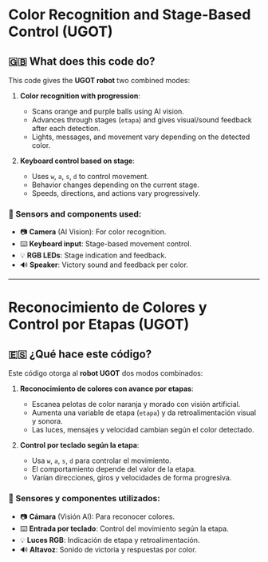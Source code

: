 # Color Recognition and Stage-Based Control (UGOT)

## 🇬🇧 What does this code do?

This code gives the **UGOT robot** two combined modes:

1. **Color recognition with progression**:  
   - Scans orange and purple balls using AI vision.  
   - Advances through stages (`etapa`) and gives visual/sound feedback after each detection.  
   - Lights, messages, and movement vary depending on the detected color.

2. **Keyboard control based on stage**:  
   - Uses `w`, `a`, `s`, `d` to control movement.  
   - Behavior changes depending on the current stage.  
   - Speeds, directions, and actions vary progressively.

### 🔧 Sensors and components used:
- 📷 **Camera** (AI Vision): For color recognition.
- ⌨️ **Keyboard input**: Stage-based movement control.
- 💡 **RGB LEDs**: Stage indication and feedback.
- 🔊 **Speaker**: Victory sound and feedback per color.

---

# Reconocimiento de Colores y Control por Etapas (UGOT)

## 🇪🇸 ¿Qué hace este código?

Este código otorga al **robot UGOT** dos modos combinados:

1. **Reconocimiento de colores con avance por etapas**:  
   - Escanea pelotas de color naranja y morado con visión artificial.  
   - Aumenta una variable de etapa (`etapa`) y da retroalimentación visual y sonora.  
   - Las luces, mensajes y velocidad cambian según el color detectado.

2. **Control por teclado según la etapa**:  
   - Usa `w`, `a`, `s`, `d` para controlar el movimiento.  
   - El comportamiento depende del valor de la etapa.  
   - Varían direcciones, giros y velocidades de forma progresiva.

### 🔧 Sensores y componentes utilizados:
- 📷 **Cámara** (Visión AI): Para reconocer colores.  
- ⌨️ **Entrada por teclado**: Control del movimiento según la etapa.  
- 💡 **Luces RGB**: Indicación de etapa y retroalimentación.  
- 🔊 **Altavoz**: Sonido de victoria y respuestas por color.